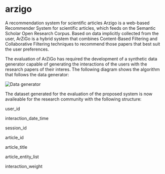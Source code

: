 # arzigo
 A recommendation system for scientific articles
Arzigo is a web-based Recommender System for scientific articles, which feeds on the Semantic Scholar Open Research Corpus.  Based on data implicitly collected from the user, ArZiGo is a hybrid system that combines Content-Based Filtering and Collaborative Filtering techniques to recommend  those  papers  that  best  suit  the  user  preferences.

The evaluation of ArZiGo has required the development of a synthetic data generator capable of generating the interactions of the users with the research papers of their interes. The following diagram shows the algorithm that follows the data generator:

![Data generator](https://user-images.githubusercontent.com/46568176/140710571-326f1452-97ec-410c-9bd2-b5d4acd0f32b.png)


The dataset generated for the evaluation of the proposed system is now availeable for the research community with the following structure:

user_id

interaction_date_time

session_id

article_id

article_title

article_entity_list

interaction_weight
